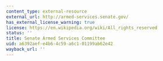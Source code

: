 ```yaml
---
content_type: external-resource
external_url: http://armed-services.senate.gov/
has_external_license_warning: true
license: https://en.wikipedia.org/wiki/All_rights_reserved
status: ''
title: Senate Armed Services Committee
uid: a6392aef-e4b6-4c59-a6c1-01199ab62e42
wayback_url: ''
---
```

